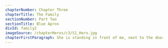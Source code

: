 ```yaml
---
chapterNumber: Chapter Three
chapterTitle: The Family
sectionNumber: Part Two
sectionTitle: Blue Apron
divId: family2
imageSource: /chapterHeros/c3/S1_Hero.jpg
chapterFirstParagraph: She is standing in front of me, next to the door. I can see her clearly. She is smiling and waiting. Its as if I have committed a terrible mistake and she is contemplating my punishment. She and I, in direct confrontation. I represent the family, and she represents herself the maid. I am all of them, she is only herself. Let's call it a level playing field. I think I will come out victorious.
---
```

